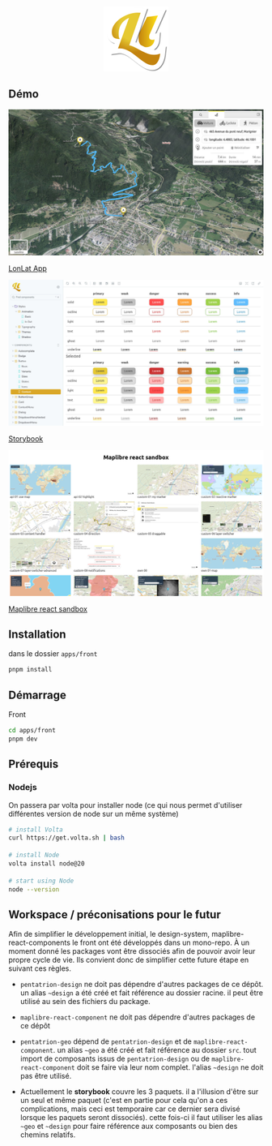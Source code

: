 <p align="center">
  <img width="128" src="https://raw.githubusercontent.com/lhapaipai/lonlat/main/extra/assets/public/graphics/logo/logo-shadow.svg" alt="Lonlat logo">
</p>

## Démo

<a href="https://lonlat.org">
<img src="https://raw.githubusercontent.com/lhapaipai/lonlat/main/extra/assets/public/graphics/screenshots/front.jpg" alt="Lonlat App" />
</a>

[LonLat App](https://lonlat.org)

<a href="https://storybook.lonlat.pentatrion.com">
<img src="https://raw.githubusercontent.com/lhapaipai/lonlat/main/extra/assets/public/graphics/screenshots/storybook.jpg" alt="Lonlat Storybook" />
</a>

[Storybook](https://storybook.lonlat.pentatrion.com)

<a href="https://maplibre-react-sandbox.lonlat.pentatrion.com/">
<img src="https://raw.githubusercontent.com/lhapaipai/lonlat/main/extra/assets/public/graphics/screenshots/maplibre-react-sandbox.jpg" alt="Maplibre react sandbox" />
</a>

[Maplibre react sandbox](https://maplibre-react-sandbox.lonlat.pentatrion.com/)

## Installation

dans le dossier `apps/front`
```bash
pnpm install
```

## Démarrage

Front
```bash
cd apps/front
pnpm dev
```

## Prérequis

### Nodejs

On passera par volta pour installer node (ce qui nous permet d'utiliser différentes version de node sur un même système)

```bash
# install Volta
curl https://get.volta.sh | bash

# install Node
volta install node@20

# start using Node
node --version
```

## Workspace / préconisations pour le futur

Afin de simplifier le développement initial, le design-system, maplibre-react-components le front ont été développés dans un mono-repo. À un moment donné les packages vont être dissociés afin de pouvoir avoir leur propre cycle de vie. Ils convient donc de simplifier cette future étape en suivant ces règles.

- `pentatrion-design` ne doit pas dépendre d'autres packages de ce dépôt. un alias `~design` a été créé et fait référence au dossier racine. il peut être utilisé au sein des fichiers du package.

- `maplibre-react-component` ne doit pas dépendre d'autres packages de ce dépôt

- `pentatrion-geo` dépend de `pentatrion-design` et de `maplibre-react-component`. un alias `~geo` a été créé et fait référence au dossier `src`. tout import de composants issus de `pentatrion-design` ou de `maplibre-react-component` doit se faire via leur nom complet. l'alias `~design` ne doit pas être utilisé.

- Actuellement le **storybook** couvre les 3 paquets. il a l'illusion d'être sur un seul et même paquet (c'est en partie pour cela qu'on a ces complications, mais ceci est temporaire car ce dernier sera divisé lorsque les paquets seront dissociés). cette fois-ci il faut utiliser les alias `~geo` et `~design` pour faire référence aux composants ou bien des chemins relatifs.
